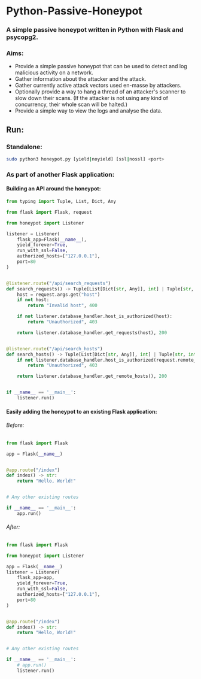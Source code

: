 # Python-Passive-Honeypot

### A simple passive honeypot written in Python with Flask and psycopg2.

### Aims:

- Provide a simple passive honeypot that can be used to detect and log malicious activity on a network.
- Gather information about the attacker and the attack.
- Gather currently active attack vectors used en-masse by attackers.
- Optionally provide a way to hang a thread of an attacker's scanner to slow down their scans. (If the attacker is not
  using any kind of concurrency, their whole scan will be halted.)
- Provide a simple way to view the logs and analyse the data.

## Run:

### Standalone:

```bash
sudo python3 honeypot.py [yield|noyield] [ssl|nossl] <port>
```

### As part of another Flask application:

#### Building an API around the honeypot:

```python
from typing import Tuple, List, Dict, Any

from flask import Flask, request

from honeypot import Listener

listener = Listener(
    flask_app=Flask(__name__),
    yield_forever=True,
    run_with_ssl=False,
    authorized_hosts=["127.0.0.1"],
    port=80
)


@listener.route("/api/search_requests")
def search_requests() -> Tuple[List[Dict[str, Any]], int] | Tuple[str, int]:
    host = request.args.get("host")
    if not host:
        return "Invalid host", 400

    if not listener.database_handler.host_is_authorized(host):
        return "Unauthorized", 403

    return listener.database_handler.get_requests(host), 200


@listener.route("/api/search_hosts")
def search_hosts() -> Tuple[List[Dict[str, Any]], int] | Tuple[str, int]:
    if not listener.database_handler.host_is_authorized(request.remote_addr):
        return "Unauthorized", 403

    return listener.database_handler.get_remote_hosts(), 200


if __name__ == '__main__':
    listener.run()

```

#### Easily adding the honeypot to an existing Flask application:

###### Before:

```python
from flask import Flask

app = Flask(__name__)


@app.route("/index")
def index() -> str:
    return "Hello, World!"


# Any other existing routes

if __name__ == '__main__':
    app.run()
```

###### After:

```python
from flask import Flask

from honeypot import Listener

app = Flask(__name__)
listener = Listener(
    flask_app=app,
    yield_forever=True,
    run_with_ssl=False,
    authorized_hosts=["127.0.0.1"],
    port=80
)


@app.route("/index")
def index() -> str:
    return "Hello, World!"


# Any other existing routes

if __name__ == '__main__':
    # app.run()
    listener.run()
```
